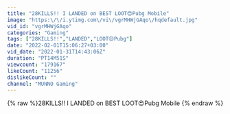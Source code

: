 ```yaml
---
title: "28KILLS!! I LANDED on BEST LOOT😍Pubg Mobile"
image: "https:\/\/i.ytimg.com\/vi\/vgrMHWjGAqo\/hqdefault.jpg"
vid_id: "vgrMHWjGAqo"
categories: "Gaming"
tags: ["28KILLS!!","LANDED","LOOT😍Pubg"]
date: "2022-02-01T15:06:27+03:00"
vid_date: "2022-01-31T14:43:06Z"
duration: "PT14M51S"
viewcount: "179167"
likeCount: "11256"
dislikeCount: ""
channel: "MUNNO Gaming"
---
```

{% raw %}28KILLS!! I LANDED on BEST LOOT😍Pubg Mobile {% endraw %}

